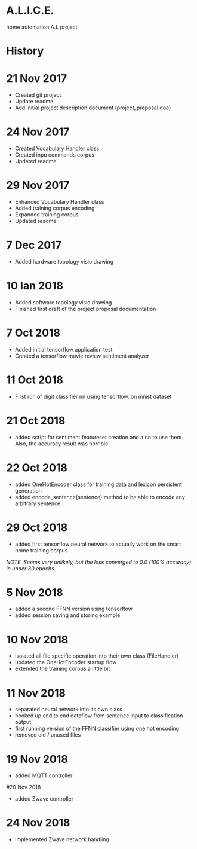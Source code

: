# A.L.I.C.E.
home automation A.I. project

History
=======
# 21 Nov 2017
- Created git project
- Update readme
- Add initial project description document (project_proposal.doc)

# 24 Nov 2017
- Created Vocabulary Handler class
- Created inpu commands corpus
- Updated readme

# 29 Nov 2017
- Enhanced Vocabulary Handler class
- Added training corpus encoding
- Expanded training corpus
- Updated readme

# 7 Dec 2017
- Added hardware topology visio drawing

# 10 Ian 2018
- Added software topology visio drawing
- Finished first draft of the project proposal documentation

# 7 Oct 2018
- Added initial tensorflow application test
- Created a tensorflow movie review sentiment analyzer

# 11 Oct 2018
- First run of digit classifier nn using tensorflow, on mnist dataset

# 21 Oct 2018
- added script for sentiment featureset creation and a nn to use them.
Also, the accuracy result was horrible

# 22 Oct 2018
- added OneHotEncoder class for training data and lexicon persistent generation
- added encode_sentence(sentence) method to be able to encode any arbitrary sentence

# 29 Oct 2018
- added first tensorflow neural network to actually work on the smart home training corpus

*NOTE: Seems very unlikely, but the loss converged to 0.0 (100% accuracy) in under 30 epochs*

# 5 Nov 2018
- added a second FFNN version using tensorflow
- added session saving and storing example

# 10 Nov 2018
- isolated all file specific operation into their own class (FileHandler)
- updated the OneHotEncoder startup flow
- extended the training corpus a little bit

# 11 Nov 2018
- separated neural network into its own class
- hooked up end to end dataflow from sentence input to classification output
- first running version of the FFNN classifier using one hot encoding
- removed old / unused files

# 19 Nov 2018
- added MQTT controller

#20 Nov 2018
- added Zwave controller

# 24 Nov 2018
- implemented Zwave network handling